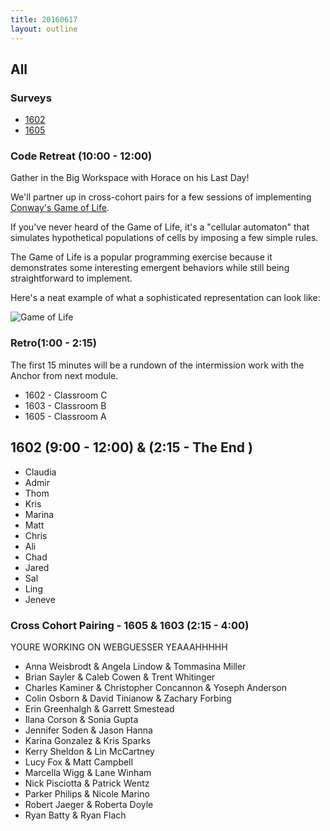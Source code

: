 ```yaml
---
title: 20160617
layout: outline
---
```


## All

### Surveys

* [1602](https://docs.google.com/forms/d/1sDxrFiR2XubcVshKtU2lHPTlVn-4gj9x-3J6HA-sv0M/viewform)
* [1605](http://goo.gl/forms/2B6i5OdeYQfrry9m2)

### Code Retreat (10:00 - 12:00)

Gather in the Big Workspace with Horace on his Last Day!

We'll partner up in cross-cohort pairs for a few sessions of implementing [Conway's Game of Life](https://en.wikipedia.org/wiki/Conway%27s_Game_of_Life).

If you've never heard of the Game of Life, it's a "cellular automaton" that simulates hypothetical populations of cells by imposing a few simple rules.

The Game of Life is a popular programming exercise because it demonstrates some interesting emergent behaviors while still being straightforward to implement.

Here's a neat example of what a sophisticated representation can look like:

![Game of Life](https://upload.wikimedia.org/wikipedia/commons/d/d0/Color_coded_racetrack_large_channel.gif)

### Retro(1:00 - 2:15)

The first 15 minutes will be a rundown of the intermission work with the Anchor from next module.

* 1602 - Classroom C
* 1603 - Classroom B
* 1605 - Classroom A

## 1602 (9:00 - 12:00) & (2:15 - The End )

* Claudia
* Admir
* Thom
* Kris
* Marina
* Matt
* Chris
* Ali
* Chad
* Jared
* Sal
* Ling
* Jeneve

### Cross Cohort Pairing - 1605 & 1603 (2:15 - 4:00)

YOURE WORKING ON WEBGUESSER YEAAAHHHHH

* Anna Weisbrodt & Angela Lindow & Tommasina Miller
* Brian Sayler & Caleb Cowen & Trent Whitinger
* Charles Kaminer & Christopher Concannon & Yoseph Anderson
* Colin Osborn & David Tinianow & Zachary Forbing
* Erin Greenhalgh & Garrett Smestead
* Ilana Corson & Sonia Gupta
* Jennifer Soden & Jason Hanna
* Karina Gonzalez & Kris Sparks
* Kerry Sheldon & Lin McCartney
* Lucy Fox & Matt Campbell
* Marcella Wigg & Lane Winham
* Nick Pisciotta & Patrick Wentz
* Parker Philips & Nicole Marino
* Robert Jaeger & Roberta Doyle
* Ryan Batty & Ryan Flach
